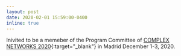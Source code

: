 ```yaml
---
layout: post
date: 2020-02-01 15:59:00-0400
inline: true
---
```


Inivited to be a memeber of the Program Committee of [COMPLEX NETWORKS 2020](https://www.complexnetworks.org/){:target="\_blank"} in Madrid December 1-3, 2020.





